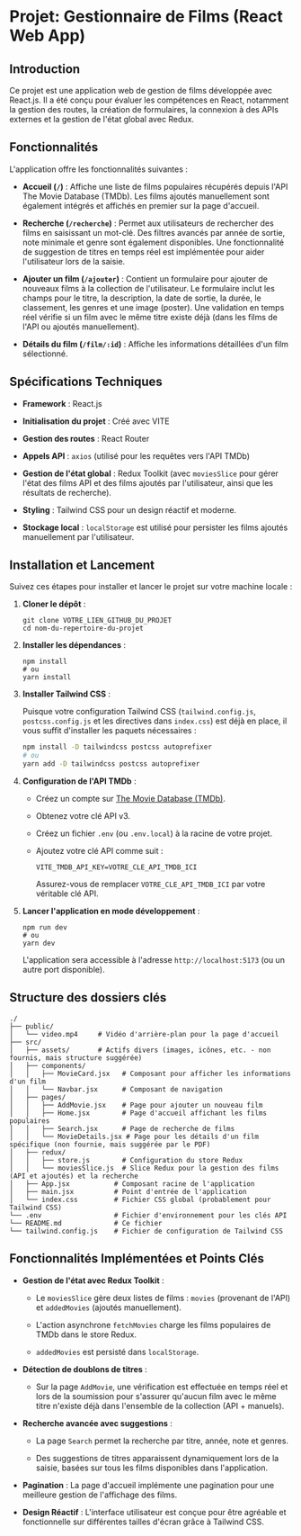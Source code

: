 # Projet: Gestionnaire de Films (React Web App)

## Introduction

Ce projet est une application web de gestion de films développée avec React.js. Il a été conçu pour évaluer les compétences en React, notamment la gestion des routes, la création de formulaires, la connexion à des APIs externes et la gestion de l'état global avec Redux.

## Fonctionnalités

L'application offre les fonctionnalités suivantes :

* **Accueil (`/`)** : Affiche une liste de films populaires récupérés depuis l'API The Movie Database (TMDb). Les films ajoutés manuellement sont également intégrés et affichés en premier sur la page d'accueil.

* **Recherche (`/recherche`)** : Permet aux utilisateurs de rechercher des films en saisissant un mot-clé. Des filtres avancés par année de sortie, note minimale et genre sont également disponibles. Une fonctionnalité de suggestion de titres en temps réel est implémentée pour aider l'utilisateur lors de la saisie.

* **Ajouter un film (`/ajouter`)** : Contient un formulaire pour ajouter de nouveaux films à la collection de l'utilisateur. Le formulaire inclut les champs pour le titre, la description, la date de sortie, la durée, le classement, les genres et une image (poster). Une validation en temps réel vérifie si un film avec le même titre existe déjà (dans les films de l'API ou ajoutés manuellement).

* **Détails du film (`/film/:id`)** : Affiche les informations détaillées d'un film sélectionné.

## Spécifications Techniques

* **Framework** : React.js

* **Initialisation du projet** : Créé avec VITE

* **Gestion des routes** : React Router

* **Appels API** : `axios` (utilisé pour les requêtes vers l'API TMDb)

* **Gestion de l'état global** : Redux Toolkit (avec `moviesSlice` pour gérer l'état des films API et des films ajoutés par l'utilisateur, ainsi que les résultats de recherche).

* **Styling** : Tailwind CSS pour un design réactif et moderne.

* **Stockage local** : `localStorage` est utilisé pour persister les films ajoutés manuellement par l'utilisateur.

## Installation et Lancement

Suivez ces étapes pour installer et lancer le projet sur votre machine locale :

1. **Cloner le dépôt** :

   ```
   git clone VOTRE_LIEN_GITHUB_DU_PROJET
   cd nom-du-repertoire-du-projet
   
   ```

2. **Installer les dépendances** :

   ```
   npm install
   # ou
   yarn install
   
   ```

3.  **Installer Tailwind CSS** :

    Puisque votre configuration Tailwind CSS (`tailwind.config.js`, `postcss.config.js` et les directives dans `index.css`) est déjà en place, il vous suffit d'installer les paquets nécessaires :

    ```bash
    npm install -D tailwindcss postcss autoprefixer
    # ou
    yarn add -D tailwindcss postcss autoprefixer
    ```

4. **Configuration de l'API TMDb** :

   * Créez un compte sur [The Movie Database (TMDb)](https://www.themoviedb.org/).

   * Obtenez votre clé API v3.

   * Créez un fichier `.env` (ou `.env.local`) à la racine de votre projet.

   * Ajoutez votre clé API comme suit :

     ```
     VITE_TMDB_API_KEY=VOTRE_CLE_API_TMDB_ICI
     
     ```

     Assurez-vous de remplacer `VOTRE_CLE_API_TMDB_ICI` par votre véritable clé API.

5. **Lancer l'application en mode développement** :

   ```
   npm run dev
   # ou
   yarn dev
   
   ```

   L'application sera accessible à l'adresse `http://localhost:5173` (ou un autre port disponible).

## Structure des dossiers clés

```
./
├── public/
│   └── video.mp4     # Vidéo d'arrière-plan pour la page d'accueil
├── src/
│   ├── assets/       # Actifs divers (images, icônes, etc. - non fournis, mais structure suggérée)
│   ├── components/
│   │   ├── MovieCard.jsx   # Composant pour afficher les informations d'un film
│   │   └── Navbar.jsx      # Composant de navigation
│   ├── pages/
│   │   ├── AddMovie.jsx    # Page pour ajouter un nouveau film
│   │   ├── Home.jsx        # Page d'accueil affichant les films populaires
│   │   ├── Search.jsx      # Page de recherche de films
│   │   └── MovieDetails.jsx # Page pour les détails d'un film spécifique (non fournie, mais suggérée par le PDF)
│   ├── redux/
│   │   ├── store.js        # Configuration du store Redux
│   │   └── moviesSlice.js  # Slice Redux pour la gestion des films (API et ajoutés) et la recherche
│   ├── App.jsx           # Composant racine de l'application
│   ├── main.jsx          # Point d'entrée de l'application
│   └── index.css         # Fichier CSS global (probablement pour Tailwind CSS)
└── .env                  # Fichier d'environnement pour les clés API
└── README.md             # Ce fichier
└── tailwind.config.js    # Fichier de configuration de Tailwind CSS

```

## Fonctionnalités Implémentées et Points Clés

* **Gestion de l'état avec Redux Toolkit** :

  * Le `moviesSlice` gère deux listes de films : `movies` (provenant de l'API) et `addedMovies` (ajoutés manuellement).

  * L'action asynchrone `fetchMovies` charge les films populaires de TMDb dans le store Redux.

  * `addedMovies` est persisté dans `localStorage`.

* **Détection de doublons de titres** :

  * Sur la page `AddMovie`, une vérification est effectuée en temps réel et lors de la soumission pour s'assurer qu'aucun film avec le même titre n'existe déjà dans l'ensemble de la collection (API + manuels).

* **Recherche avancée avec suggestions** :

  * La page `Search` permet la recherche par titre, année, note et genres.

  * Des suggestions de titres apparaissent dynamiquement lors de la saisie, basées sur tous les films disponibles dans l'application.

* **Pagination** : La page d'accueil implémente une pagination pour une meilleure gestion de l'affichage des films.

* **Design Réactif** : L'interface utilisateur est conçue pour être agréable et fonctionnelle sur différentes tailles d'écran grâce à Tailwind CSS.


